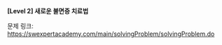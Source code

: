 **[Level 2] 새로운 불면증 치료법**

문제 링크: https://swexpertacademy.com/main/solvingProblem/solvingProblem.do
